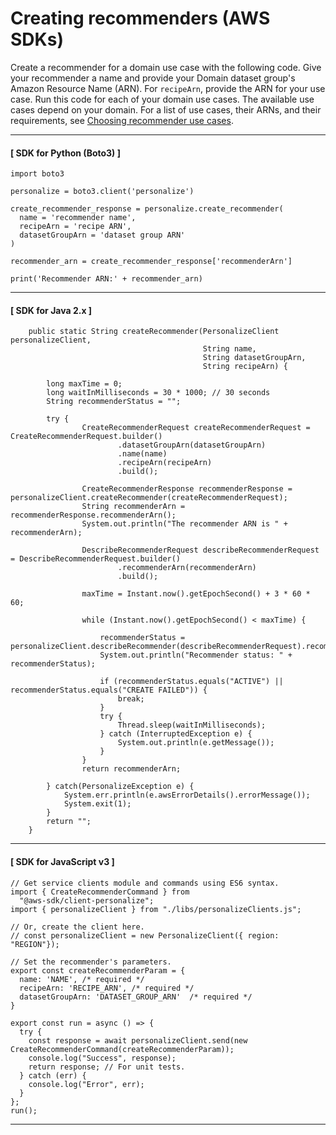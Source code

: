 # Creating recommenders \(AWS SDKs\)<a name="creating-recommenders-sdk"></a>

Create a recommender for a domain use case with the following code\. Give your recommender a name and provide your Domain dataset group's Amazon Resource Name \(ARN\)\. For `recipeArn`, provide the ARN for your use case\. Run this code for each of your domain use cases\. The available use cases depend on your domain\. For a list of use cases, their ARNs, and their requirements, see [Choosing recommender use cases](domain-use-cases.md)\. 

------
#### [ SDK for Python \(Boto3\) ]

```
import boto3

personalize = boto3.client('personalize')

create_recommender_response = personalize.create_recommender(
  name = 'recommender name',
  recipeArn = 'recipe ARN',
  datasetGroupArn = 'dataset group ARN'     
)

recommender_arn = create_recommender_response['recommenderArn']

print('Recommender ARN:' + recommender_arn)
```

------
#### [ SDK for Java 2\.x ]

```
    public static String createRecommender(PersonalizeClient personalizeClient,
                                           String name,
                                           String datasetGroupArn,
                                           String recipeArn) {

        long maxTime = 0;
        long waitInMilliseconds = 30 * 1000; // 30 seconds
        String recommenderStatus = "";

        try {
                CreateRecommenderRequest createRecommenderRequest = CreateRecommenderRequest.builder()
                        .datasetGroupArn(datasetGroupArn)
                        .name(name)
                        .recipeArn(recipeArn)
                        .build();

                CreateRecommenderResponse recommenderResponse = personalizeClient.createRecommender(createRecommenderRequest);
                String recommenderArn = recommenderResponse.recommenderArn();
                System.out.println("The recommender ARN is " + recommenderArn);

                DescribeRecommenderRequest describeRecommenderRequest = DescribeRecommenderRequest.builder()
                        .recommenderArn(recommenderArn)
                        .build();

                maxTime = Instant.now().getEpochSecond() + 3 * 60 * 60;

                while (Instant.now().getEpochSecond() < maxTime) {

                    recommenderStatus = personalizeClient.describeRecommender(describeRecommenderRequest).recommender().status();
                    System.out.println("Recommender status: " + recommenderStatus);

                    if (recommenderStatus.equals("ACTIVE") || recommenderStatus.equals("CREATE FAILED")) {
                        break;
                    }
                    try {
                        Thread.sleep(waitInMilliseconds);
                    } catch (InterruptedException e) {
                        System.out.println(e.getMessage());
                    }
                }
                return recommenderArn;

        } catch(PersonalizeException e) {
            System.err.println(e.awsErrorDetails().errorMessage());
            System.exit(1);
        }
        return "";
    }
```

------
#### [ SDK for JavaScript v3 ]

```
// Get service clients module and commands using ES6 syntax.
import { CreateRecommenderCommand } from
  "@aws-sdk/client-personalize";
import { personalizeClient } from "./libs/personalizeClients.js";

// Or, create the client here.
// const personalizeClient = new PersonalizeClient({ region: "REGION"});

// Set the recommender's parameters.
export const createRecommenderParam = {
  name: 'NAME', /* required */
  recipeArn: 'RECIPE_ARN', /* required */
  datasetGroupArn: 'DATASET_GROUP_ARN'  /* required */
}

export const run = async () => {
  try {
    const response = await personalizeClient.send(new CreateRecommenderCommand(createRecommenderParam));
    console.log("Success", response);
    return response; // For unit tests.
  } catch (err) {
    console.log("Error", err);
  }
};
run();
```

------